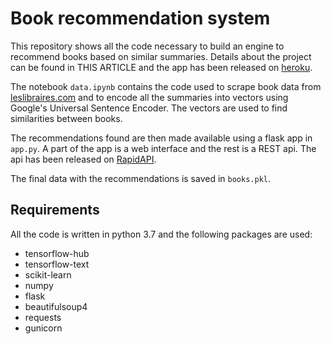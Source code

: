 # Book recommendation system

This repository shows all the code necessary to build an engine to recommend books based on similar summaries. 
Details about the project can be found in THIS ARTICLE and the app has been released on [heroku](https://recommending-books.herokuapp.com/).

The notebook `data.ipynb` contains the code used to scrape book data from [leslibraires.com](leslibraires.com) and
to encode all the summaries into vectors using Google's Universal Sentence Encoder. The vectors are used to find
similarities between books.

The recommendations found are then made available using a flask app in `app.py`. A part of the app is a web interface 
and the rest is a REST api. The api has been released on [RapidAPI]().

The final data with the recommendations is saved in `books.pkl`.

## Requirements

All the code is written in python 3.7 and the following packages are used:
- tensorflow-hub
- tensorflow-text
- scikit-learn
- numpy
- flask
- beautifulsoup4
- requests
- gunicorn